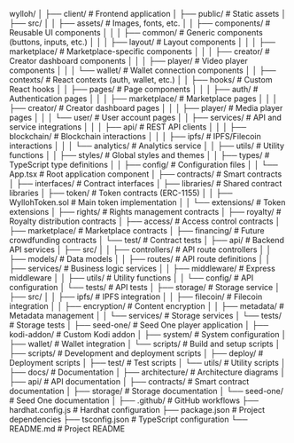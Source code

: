 wylloh/
│
├── client/                        # Frontend application
│   ├── public/                    # Static assets
│   ├── src/
│   │   ├── assets/                # Images, fonts, etc.
│   │   ├── components/            # Reusable UI components
│   │   │   ├── common/            # Generic components (buttons, inputs, etc.)
│   │   │   ├── layout/            # Layout components
│   │   │   ├── marketplace/       # Marketplace-specific components
│   │   │   ├── creator/           # Creator dashboard components
│   │   │   ├── player/            # Video player components
│   │   │   └── wallet/            # Wallet connection components
│   │   ├── contexts/              # React contexts (auth, wallet, etc.)
│   │   ├── hooks/                 # Custom React hooks
│   │   ├── pages/                 # Page components
│   │   │   ├── auth/              # Authentication pages
│   │   │   ├── marketplace/       # Marketplace pages
│   │   │   ├── creator/           # Creator dashboard pages
│   │   │   ├── player/            # Media player pages
│   │   │   └── user/              # User account pages
│   │   ├── services/              # API and service integrations
│   │   │   ├── api/               # REST API clients
│   │   │   ├── blockchain/        # Blockchain interactions
│   │   │   ├── ipfs/              # IPFS/Filecoin interactions
│   │   │   └── analytics/         # Analytics service
│   │   ├── utils/                 # Utility functions
│   │   ├── styles/                # Global styles and themes
│   │   ├── types/                 # TypeScript type definitions
│   │   ├── config/                # Configuration files
│   │   └── App.tsx                # Root application component
│
├── contracts/                     # Smart contracts
│   ├── interfaces/                # Contract interfaces
│   ├── libraries/                 # Shared contract libraries
│   ├── token/                     # Token contracts (ERC-1155)
│   │   ├── WyllohToken.sol        # Main token implementation
│   │   └── extensions/            # Token extensions
│   ├── rights/                    # Rights management contracts
│   ├── royalty/                   # Royalty distribution contracts
│   ├── access/                    # Access control contracts
│   ├── marketplace/               # Marketplace contracts
│   ├── financing/                 # Future crowdfunding contracts
│   └── test/                      # Contract tests
│
├── api/                           # Backend API services
│   ├── src/
│   │   ├── controllers/           # API route controllers
│   │   ├── models/                # Data models
│   │   ├── routes/                # API route definitions
│   │   ├── services/              # Business logic services
│   │   ├── middleware/            # Express middleware
│   │   ├── utils/                 # Utility functions
│   │   └── config/                # API configuration
│   └── tests/                     # API tests
│
├── storage/                       # Storage service
│   ├── src/
│   │   ├── ipfs/                  # IPFS integration
│   │   ├── filecoin/              # Filecoin integration
│   │   ├── encryption/            # Content encryption
│   │   ├── metadata/              # Metadata management
│   │   └── services/              # Storage services
│   └── tests/                     # Storage tests
│
├── seed-one/                      # Seed One player application
│   ├── kodi-addon/                # Custom Kodi addon
│   ├── system/                    # System configuration
│   ├── wallet/                    # Wallet integration
│   └── scripts/                   # Build and setup scripts
│
├── scripts/                       # Development and deployment scripts
│   ├── deploy/                    # Deployment scripts
│   ├── test/                      # Test scripts
│   └── utils/                     # Utility scripts
│
├── docs/                          # Documentation
│   ├── architecture/              # Architecture diagrams
│   ├── api/                       # API documentation
│   ├── contracts/                 # Smart contract documentation
│   ├── storage/                   # Storage documentation
│   └── seed-one/                  # Seed One documentation
│
├── .github/                       # GitHub workflows
├── hardhat.config.js              # Hardhat configuration
├── package.json                   # Project dependencies
├── tsconfig.json                  # TypeScript configuration
└── README.md                      # Project README
